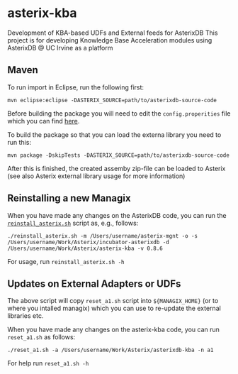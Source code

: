 # asterix-kba
Development of KBA-based UDFs and External feeds for AsterixDB
This project is for developing Knowledge Base Acceleration modules using AsterixDB @ UC Irvine as a platform

## Maven
To run import in Eclipse, run the following first:

	mvn eclipse:eclipse -DASTERIX_SOURCE=path/to/asterixdb-source-code

Before building the package you will need to edit the `config.properities` file which you can find [here](https://github.com/heriram/asterix-kba/blob/master/src/main/resources/config.properties).

To build the package so that you can load the externa library you need to run this:

	mvn package -DskipTests -DASTERIX_SOURCE=path/to/asterixdb-source-code
	
After this is finished, the created assemby zip-file can be loaded to Asterix 
(see also Asterix external library usage for more information)

## Reinstalling a new Managix
When you have made any changes on the AsterixDB code, you can run the [`reinstall_asterix.sh`](https://github.com/heriram/asterix-kba/blob/master/reinstall_asterix.sh) script as, e.g., follows:

	./reinstall_asterix.sh -m /Users/username/asterix-mgnt -o -s /Users/username/Work/Asterix/incubator-asterixdb -d 	/Users/username/Work/Asterix/asterix-kba -v 0.8.6

For usage, run `reinstall_asterix.sh -h`

## Updates on External Adapters or UDFs
The above script will copy `reset_a1.sh` script into `${MANAGIX_HOME}` (or to where you intalled managix) which you can use to re-update the external libraries etc.

When you have made any changes on the asterix-kba code, you can run `reset_a1.sh` as follows:

	./reset_a1.sh -a /Users/username/Work/Asterix/asterixdb-kba -n a1

For help run `reset_a1.sh -h`
